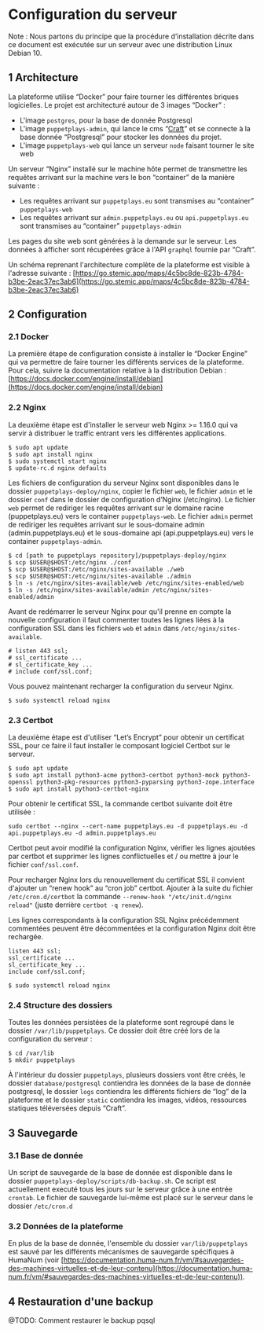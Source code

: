# Configuration du serveur

Note : Nous partons du principe que la procédure d’installation décrite dans ce document est exécutée sur un serveur avec une distribution Linux Debian 10.

## 1 Architecture

La plateforme utilise “Docker” pour faire tourner les différentes briques logicielles. Le projet est architecturé autour de 3 images “Docker” :
- L'image `postgres`, pour la base de donnée Postgresql
- L'image `puppetplays-admin`, qui lance le cms “[Craft](https://craftcms.com)” et se connecte à la base donnée “Postgresql” pour stocker les données du projet.
- L'image `puppetplays-web` qui lance un serveur `node` faisant tourner le site web

Un serveur “Nginx” installé sur le machine hôte permet de transmettre les requêtes arrivant sur la machine vers le bon “container” de la manière suivante :
- Les requêtes arrivant sur `puppetplays.eu` sont transmises au “container” `puppetplays-web`
- Les requêtes arrivant sur `admin.puppetplays.eu` ou `api.puppetplays.eu` sont transmises au “container” `puppetplays-admin`

Les pages du site web sont générées à la demande sur le serveur. Les données à afficher sont récupérées grâce à l'API `graphql` fournie par “Craft”.

Un schéma reprenant l'architecture complète de la plateforme est visible à l'adresse suivante :
[https://go.stemic.app/maps/4c5bc8de-823b-4784-b3be-2eac37ec3ab6](https://go.stemic.app/maps/4c5bc8de-823b-4784-b3be-2eac37ec3ab6)

## 2 Configuration

### 2.1 Docker

La première étape de configuration consiste à installer le “Docker Engine” qui va permettre de faire tourner les différents services de la plateforme. Pour cela, suivre la documentation relative à la distribution Debian : [https://docs.docker.com/engine/install/debian](https://docs.docker.com/engine/install/debian)

### 2.2 Nginx

La deuxième étape est d'installer le serveur web Nginx >= 1.16.0 qui va servir à distribuer le traffic entrant vers les différentes applications.

```
$ sudo apt update
$ sudo apt install nginx
$ sudo systemctl start nginx
$ update-rc.d nginx defaults
```

Les fichiers de configuration du serveur Nginx sont disponibles dans le dossier `puppetplays-deploy/nginx`, copier le fichier `web`, le fichier `admin` et le dossier `conf` dans le dossier de configuration d’Nginx (/etc/nginx).
Le fichier `web` permet de rediriger les requêtes arrivant sur le domaine racine (puppetplays.eu) vers le container `puppetplays-web`. Le fichier `admin` permet de rediriger les requêtes arrivant sur le sous-domaine admin (admin.puppetplays.eu) et le sous-domaine api (api.puppetplays.eu) vers le container `puppetplays-admin`.

```
$ cd [path to puppetplays repository]/puppetplays-deploy/nginx
$ scp $USER@$HOST:/etc/nginx ./conf
$ scp $USER@$HOST:/etc/nginx/sites-available ./web
$ scp $USER@$HOST:/etc/nginx/sites-available ./admin
$ ln -s /etc/nginx/sites-available/web /etc/nginx/sites-enabled/web
$ ln -s /etc/nginx/sites-available/admin /etc/nginx/sites-enabled/admin
```

Avant de redémarrer le serveur Nginx pour qu'il prenne en compte la nouvelle configuration il faut commenter 
toutes les lignes liées à la configuration SSL dans les fichiers `web` et `admin` dans `/etc/nginx/sites-available`.

```
# listen 443 ssl;
# ssl_certificate ...
# sl_certificate_key ...
# include conf/ssl.conf;
```

Vous pouvez maintenant recharger la configuration du serveur Nginx.

```
$ sudo systemctl reload nginx
```

### 2.3 Certbot

La deuxième étape est d'utiliser “Let’s Encrypt” pour obtenir un certificat SSL, pour ce faire il faut installer le composant logiciel Certbot sur le serveur.

```
$ sudo apt update
$ sudo apt install python3-acme python3-certbot python3-mock python3-openssl python3-pkg-resources python3-pyparsing python3-zope.interface
$ sudo apt install python3-certbot-nginx
```

Pour obtenir le certificat SSL, la commande certbot suivante doit être utilisée :

```
sudo certbot --nginx --cert-name puppetplays.eu -d puppetplays.eu -d api.puppetplays.eu -d admin.puppetplays.eu
```

Certbot peut avoir modifié la configuration Nginx, vérifier les lignes ajoutées par certbot et supprimer les lignes conflictuelles et / ou mettre à jour le fichier `conf/ssl.conf`.

Pour recharger Nginx lors du renouvellement du certificat SSL il convient d'ajouter un “renew hook” au “cron job” certbot. Ajouter à la suite du fichier `/etc/cron.d/certbot` la commande `--renew-hook "/etc/init.d/nginx reload"` (juste derrière `certbot -q renew`).

Les lignes correspondants à la configuration SSL Nginx précédemment commentées peuvent être décommentées et la configuration Nginx doit être rechargée.

```
listen 443 ssl;
ssl_certificate ...
sl_certificate_key ...
include conf/ssl.conf;
```

```
$ sudo systemctl reload nginx
```

### 2.4 Structure des dossiers

Toutes les données persistées de la plateforme sont regroupé dans le dossier `/var/lib/puppetplays`.
Ce dossier doit être créé lors de la configuration du serveur :

```
$ cd /var/lib
$ mkdir puppetplays
```

À l'intérieur du dossier `puppetplays`, plusieurs dossiers vont être créés, le dossier `database/postgresql` contiendra les données de la base de donnée postgresql, le dossier `logs` contiendra les différents fichiers de “log” de la plateforme et le dossier `static` contiendra les images, vidéos, ressources statiques téléversées depuis “Craft”.

## 3 Sauvegarde

### 3.1 Base de donnée

Un script de sauvegarde de la base de donnée est disponible dans le dossier `puppetplays-deploy/scripts/db-backup.sh`. Ce script est actuellement executé tous les jours sur le serveur grâce à une entrée `crontab`. Le fichier de sauvegarde lui-même est placé sur le serveur dans le dossier `/etc/cron.d`

### 3.2 Données de la plateforme

En plus de la base de donnée, l'ensemble du dossier `var/lib/puppetplays` est sauvé par les différents mécanismes de sauvegarde spécifiques à HumaNum (voir [https://documentation.huma-num.fr/vm/#sauvegardes-des-machines-virtuelles-et-de-leur-contenu](https://documentation.huma-num.fr/vm/#sauvegardes-des-machines-virtuelles-et-de-leur-contenu)).

## 4 Restauration d'une backup

@TODO: Comment restaurer le backup pqsql